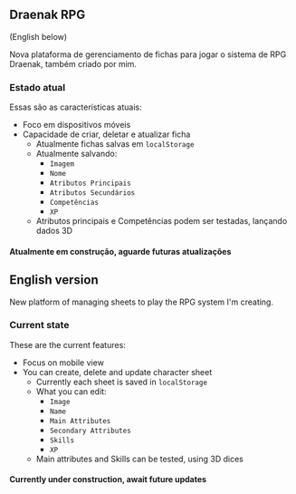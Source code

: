## Draenak RPG
(English below)

Nova plataforma de gerenciamento de fichas para jogar o sistema de RPG Draenak, também criado por mim.

### Estado atual

Essas são as características atuais:
* Foco em dispositivos móveis
* Capacidade de criar, deletar e atualizar ficha
  * Atualmente fichas salvas em `localStorage`
  * Atualmente salvando:
    * `Imagem`
    * `Nome`
    * `Atributos Principais`
    * `Atributos Secundários`
    * `Competências`
    * `XP`
  * Atributos principais e Competências podem ser testadas, lançando dados 3D

#### Atualmente em construção, aguarde futuras atualizações

## English version

New platform of managing sheets to play the RPG system I'm creating.

### Current state

These are the current features:
* Focus on mobile view
* You can create, delete and update character sheet
  * Currently each sheet is saved in `localStorage`
  * What you can edit:
    * `Image`
    * `Name`
    * `Main Attributes`
    * `Secondary Attributes`
    * `Skills`
    * `XP`
  * Main attributes and Skills can be tested, using 3D dices

#### Currently under construction, await future updates
